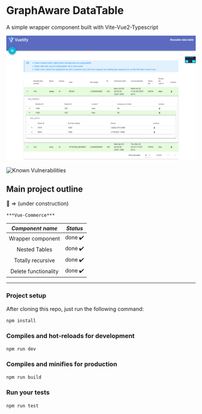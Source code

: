 # GraphAware DataTable

A simple wrapper component built with Vite-Vue2-Typescript

![alt text](recursive-table.png "site screenshot")

![Known Vulnerabilities](https://snyk.io/test/github/sniperadmin/graphaware-datatable/badge.svg)

## Main project outline

:construction: => (under construction)

    ***Vue-Commerce***

|           *Component name*    |          *Status*          |
|   :-------------------:       |    :------------------:    |
| Wrapper component             |           done ✔️          |
| Nested Tables                 |           done ✔️          |
| Totally recursive             |           done ✔️          |
| Delete functionality          |           done ✔️          |
---

### Project setup
After cloning this repo, just run the following command:
```
npm install
```

### Compiles and hot-reloads for development
```
npm run dev
```

### Compiles and minifies for production
```
npm run build
```

### Run your tests
```
npm run test
```

